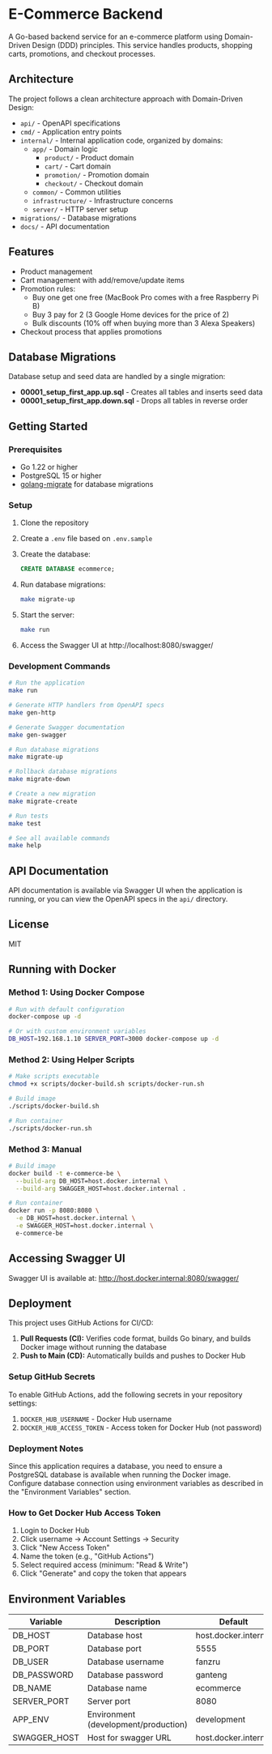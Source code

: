 # E-Commerce Backend

A Go-based backend service for an e-commerce platform using Domain-Driven Design (DDD) principles. This service handles products, shopping carts, promotions, and checkout processes.

## Architecture

The project follows a clean architecture approach with Domain-Driven Design:

- `api/` - OpenAPI specifications
- `cmd/` - Application entry points
- `internal/` - Internal application code, organized by domains:
  - `app/` - Domain logic
    - `product/` - Product domain
    - `cart/` - Cart domain
    - `promotion/` - Promotion domain
    - `checkout/` - Checkout domain
  - `common/` - Common utilities
  - `infrastructure/` - Infrastructure concerns
  - `server/` - HTTP server setup
- `migrations/` - Database migrations
- `docs/` - API documentation

## Features

- Product management
- Cart management with add/remove/update items
- Promotion rules:
  - Buy one get one free (MacBook Pro comes with a free Raspberry Pi B)
  - Buy 3 pay for 2 (3 Google Home devices for the price of 2)
  - Bulk discounts (10% off when buying more than 3 Alexa Speakers)
- Checkout process that applies promotions

## Database Migrations

Database setup and seed data are handled by a single migration:

- **00001_setup_first_app.up.sql** - Creates all tables and inserts seed data
- **00001_setup_first_app.down.sql** - Drops all tables in reverse order

## Getting Started

### Prerequisites

- Go 1.22 or higher
- PostgreSQL 15 or higher
- [golang-migrate](https://github.com/golang-migrate/migrate) for database migrations

### Setup

1. Clone the repository
2. Create a `.env` file based on `.env.sample`
3. Create the database:

   ```sql
   CREATE DATABASE ecommerce;
   ```

4. Run database migrations:

   ```bash
   make migrate-up
   ```

5. Start the server:

   ```bash
   make run
   ```

6. Access the Swagger UI at http://localhost:8080/swagger/

### Development Commands

```bash
# Run the application
make run

# Generate HTTP handlers from OpenAPI specs
make gen-http

# Generate Swagger documentation
make gen-swagger

# Run database migrations
make migrate-up

# Rollback database migrations
make migrate-down

# Create a new migration
make migrate-create

# Run tests
make test

# See all available commands
make help
```

## API Documentation

API documentation is available via Swagger UI when the application is running, or you can view the OpenAPI specs in the `api/` directory.

## License

MIT

## Running with Docker

### Method 1: Using Docker Compose

```bash
# Run with default configuration
docker-compose up -d

# Or with custom environment variables
DB_HOST=192.168.1.10 SERVER_PORT=3000 docker-compose up -d
```

### Method 2: Using Helper Scripts

```bash
# Make scripts executable
chmod +x scripts/docker-build.sh scripts/docker-run.sh

# Build image
./scripts/docker-build.sh

# Run container
./scripts/docker-run.sh
```

### Method 3: Manual

```bash
# Build image
docker build -t e-commerce-be \
  --build-arg DB_HOST=host.docker.internal \
  --build-arg SWAGGER_HOST=host.docker.internal .

# Run container
docker run -p 8080:8080 \
  -e DB_HOST=host.docker.internal \
  -e SWAGGER_HOST=host.docker.internal \
  e-commerce-be
```

## Accessing Swagger UI

Swagger UI is available at: http://host.docker.internal:8080/swagger/

## Deployment

This project uses GitHub Actions for CI/CD:

1. **Pull Requests (CI):** Verifies code format, builds Go binary, and builds Docker image without running the database
2. **Push to Main (CD):** Automatically builds and pushes to Docker Hub

### Setup GitHub Secrets

To enable GitHub Actions, add the following secrets in your repository settings:

1. `DOCKER_HUB_USERNAME` - Docker Hub username
2. `DOCKER_HUB_ACCESS_TOKEN` - Access token for Docker Hub (not password)

### Deployment Notes

Since this application requires a database, you need to ensure a PostgreSQL database is available when running the Docker image. Configure database connection using environment variables as described in the "Environment Variables" section.

### How to Get Docker Hub Access Token

1. Login to Docker Hub
2. Click username → Account Settings → Security
3. Click "New Access Token"
4. Name the token (e.g., "GitHub Actions")
5. Select required access (minimum: "Read & Write")
6. Click "Generate" and copy the token that appears

## Environment Variables

| Variable     | Description                          | Default              |
| ------------ | ------------------------------------ | -------------------- |
| DB_HOST      | Database host                        | host.docker.internal |
| DB_PORT      | Database port                        | 5555                 |
| DB_USER      | Database username                    | fanzru               |
| DB_PASSWORD  | Database password                    | ganteng              |
| DB_NAME      | Database name                        | ecommerce            |
| SERVER_PORT  | Server port                          | 8080                 |
| APP_ENV      | Environment (development/production) | development          |
| SWAGGER_HOST | Host for swagger URL                 | host.docker.internal |
